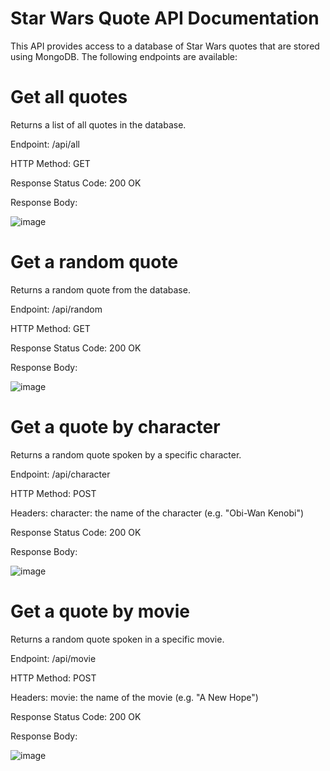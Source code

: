 # Star Wars Quote API Documentation
This API provides access to a database of Star Wars quotes that are stored using MongoDB. The following endpoints are available:

# Get all quotes
Returns a list of all quotes in the database.

Endpoint: /api/all

HTTP Method: GET

Response
Status Code: 200 OK

Response Body:

![image](https://user-images.githubusercontent.com/114260075/225430098-431b34be-3a78-4c83-a8ac-31db19abeac9.png)

# Get a random quote
Returns a random quote from the database.

Endpoint: /api/random

HTTP Method: GET

Response
Status Code: 200 OK

Response Body:

![image](https://user-images.githubusercontent.com/114260075/225430263-5ce8c407-dcf2-443c-b6ab-b01669b5e9bd.png)

# Get a quote by character
Returns a random quote spoken by a specific character.

Endpoint: /api/character

HTTP Method: POST

Headers:  character: the name of the character (e.g. "Obi-Wan Kenobi")

Response Status Code: 200 OK

Response Body:

![image](https://user-images.githubusercontent.com/114260075/225430453-04bbc5c0-1ad4-413f-ac89-16ec8a25e98d.png)

# Get a quote by movie
Returns a random quote spoken in a specific movie.

Endpoint: /api/movie

HTTP Method: POST

Headers:  movie: the name of the movie (e.g. "A New Hope")

Response Status Code: 200 OK

Response Body:

![image](https://user-images.githubusercontent.com/114260075/225430591-5bfa9a11-c07e-482c-a2d6-9102db713700.png)

